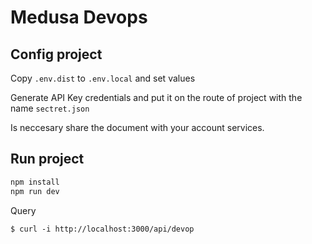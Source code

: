 # Medusa Devops

## Config project

Copy `.env.dist` to `.env.local` and set values

Generate API Key credentials and put it on the route of project with the name `sectret.json`

Is neccesary share the document with your account services.

## Run project

``` bash
npm install
npm run dev
```

Query

`$ curl -i http://localhost:3000/api/devop`
